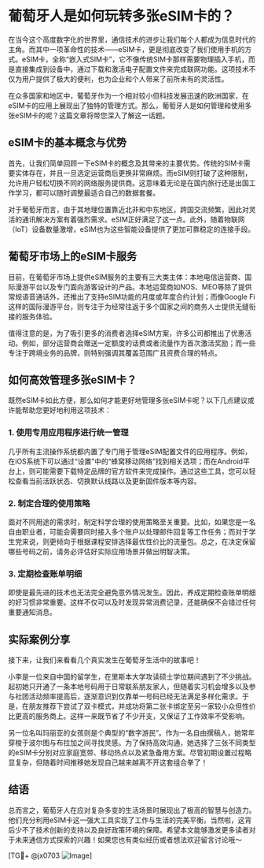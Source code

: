 # 葡萄牙人是如何玩转多张eSIM卡的？

在当今这个高度数字化的世界里，通信技术的进步让我们每个人都成为信息时代的主角。而其中一项革命性的技术——eSIM卡，更是彻底改变了我们使用手机的方式。eSIM卡，全称“嵌入式SIM卡”，它不像传统SIM卡那样需要物理插入手机，而是直接集成到设备中，通过下载和激活电子配置文件来完成联网功能。这项技术不仅为用户提供了极大的便利，也为企业和个人带来了前所未有的灵活性。

在众多国家和地区中，葡萄牙作为一个相对较小但科技发展迅速的欧洲国家，在eSIM卡的应用上展现出了独特的管理方式。那么，葡萄牙人是如何管理和使用多张eSIM卡的呢？这篇文章将带您深入了解这一话题。

## eSIM卡的基本概念与优势

首先，让我们简单回顾一下eSIM卡的概念及其带来的主要优势。传统的SIM卡需要实体存在，并且一旦选定运营商后更换非常麻烦。而eSIM则打破了这种限制，允许用户轻松切换不同的网络服务提供商。这意味着无论是在国内旅行还是出国工作学习，都可以随时调整最适合自己的数据套餐。

对于葡萄牙而言，由于其地理位置靠近北非和中东地区，跨国交流频繁，因此对灵活的通讯解决方案有着强烈需求。eSIM正好满足了这一点。此外，随着物联网（IoT）设备数量激增，eSIM也为这些智能设备提供了更加可靠稳定的连接手段。

## 葡萄牙市场上的eSIM卡服务

目前，在葡萄牙市场上提供eSIM服务的主要有三大类主体：本地电信运营商、国际漫游平台以及专门面向游客设计的产品。本地运营商如NOS、MEO等除了提供常规语音通话外，还推出了支持eSIM功能的月度或年度合约计划；而像Google Fi这样的国际漫游平台，则专注于为经常往返于多个国家之间的商务人士提供无缝衔接的服务体验。

值得注意的是，为了吸引更多的消费者选择eSIM方案，许多公司都推出了优惠活动。例如，部分运营商会赠送一定额度的话费或者流量作为首次激活奖励；而一些专注于跨境业务的品牌，则特别强调其覆盖范围广且资费合理的特点。

## 如何高效管理多张eSIM卡？

既然eSIM卡如此方便，那么如何才能更好地管理多张eSIM卡呢？以下几点建议或许能帮助您更好地利用这项技术：

### 1. 使用专用应用程序进行统一管理

几乎所有主流操作系统都内置了专门用于管理eSIM配置文件的应用程序。例如，在iOS系统下可以通过“设置”中的“蜂窝移动网络”找到相关选项；而在Android平台上，则可能需要下载特定品牌的官方软件来完成操作。通过这些工具，您可以轻松查看当前活跃状态、切换默认线路以及更新固件版本等内容。

### 2. 制定合理的使用策略

面对不同用途的需求时，制定科学合理的使用策略至关重要。比如，如果您是一名自由职业者，可能会需要同时接入多个账户以处理邮件回复等工作任务；而对于学生党来说，则更倾向于根据课程安排选择最优性价比的流量包。总之，在决定保留哪些号码之前，请务必评估好实际应用场景并做出明智决策。

### 3. 定期检查账单明细

即使是最先进的技术也无法完全避免意外情况发生。因此，养成定期检查账单明细的好习惯非常重要。这样不仅可以及时发现异常消费记录，还能确保不会错过任何重要通知消息。

## 实际案例分享

接下来，让我们来看看几个真实发生在葡萄牙生活中的故事吧！

小李是一位来自中国的留学生，在里斯本大学攻读硕士学位期间遇到了不少挑战。起初她只开通了一条本地号码用于日常联系朋友家人，但随着实习机会增多以及参与社团活动频率提高后，逐渐意识到仅靠单一号码已经无法满足多样化需求。于是，在朋友推荐下尝试了双卡模式，并成功将第二张卡绑定至另一家较小众但性价比更高的服务商上。这样一来既节省了不少开支，又保证了工作效率不受影响。

另一位名叫玛丽亚的女孩则是个典型的“数字游民”。作为一名自由撰稿人，她常年穿梭于波尔图与布拉加之间寻找灵感。为了保持高效沟通，她选择了三张不同类型的eSIM卡分别对应家庭宽带、移动热点以及紧急备用方案。尽管初期设置过程略显复杂，但随着时间推移她发现自己越来越离不开这套组合拳了！

## 结语

总而言之，葡萄牙人在应对复杂多变的生活场景时展现出了极高的智慧与创造力。他们充分利用eSIM卡这一强大工具实现了工作与生活的完美平衡。当然啦，这背后少不了技术创新的支持以及良好政策环境的保障。希望本文能够激发更多读者对于未来通信方式探索的兴趣！如果您也有类似经历或者想法欢迎留言讨论哦～

[TG💪+ @jx0703 ![Image](https://github.com/user-attachments/assets/dbca1d08-cadb-493c-b0ec-ad6f7a83f270)]